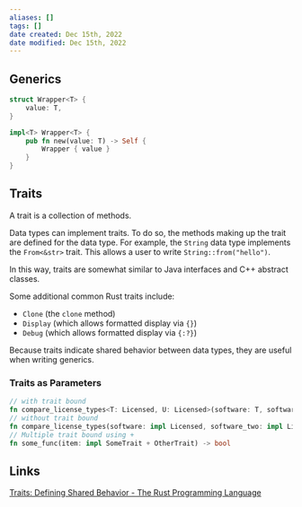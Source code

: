 ```yaml
---
aliases: []
tags: []
date created: Dec 15th, 2022
date modified: Dec 15th, 2022
---
```


## Generics
```rust
struct Wrapper<T> {
    value: T,
}

impl<T> Wrapper<T> {
    pub fn new(value: T) -> Self {
        Wrapper { value }
    }
}

```

## Traits
A trait is a collection of methods.

Data types can implement traits. To do so, the methods making up the trait are defined for the data type. For example, the `String` data type implements the `From<&str>` trait. This allows a user to write `String::from("hello")`.

In this way, traits are somewhat similar to Java interfaces and C++ abstract classes.

Some additional common Rust traits include:
- `Clone` (the `clone` method)
- `Display` (which allows formatted display via `{}`)
- `Debug` (which allows formatted display via `{:?}`)

Because traits indicate shared behavior between data types, they are useful when writing generics.

### Traits as Parameters
```rust
// with trait bound
fn compare_license_types<T: Licensed, U: Licensed>(software: T, software_two: U) -> bool
// without trait bound
fn compare_license_types(software: impl Licensed, software_two: impl Licensed) -> bool
// Multiple trait bound using +
fn some_func(item: impl SomeTrait + OtherTrait) -> bool 
```

## Links
[Traits: Defining Shared Behavior - The Rust Programming Language](https://doc.rust-lang.org/book/ch10-02-traits.html#specifying-multiple-trait-bounds-with-the--syntax)